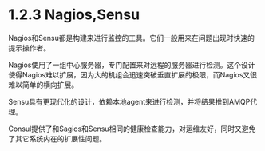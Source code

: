 # 1.2.3 Nagios,Sensu

Nagios和Sensu都是构建来进行监控的工具。它们一般用来在问题出现时快速的提示操作者。

Nagios使用了一组中心服务器，专门配置来对远程的服务器进行检测。这个设计使得Nagios难以扩展，因为大的机组会迅速突破垂直扩展的极限，而Nagios又很难以简单的横向扩展。

Sensu具有更现代化的设计，依赖本地agent来进行检测，并将结果推到AMQP代理。

Consul提供了和Sagios和Sensu相同的健康检查能力，对运维友好，同时又避免了其它系统内在的扩展性问题。



